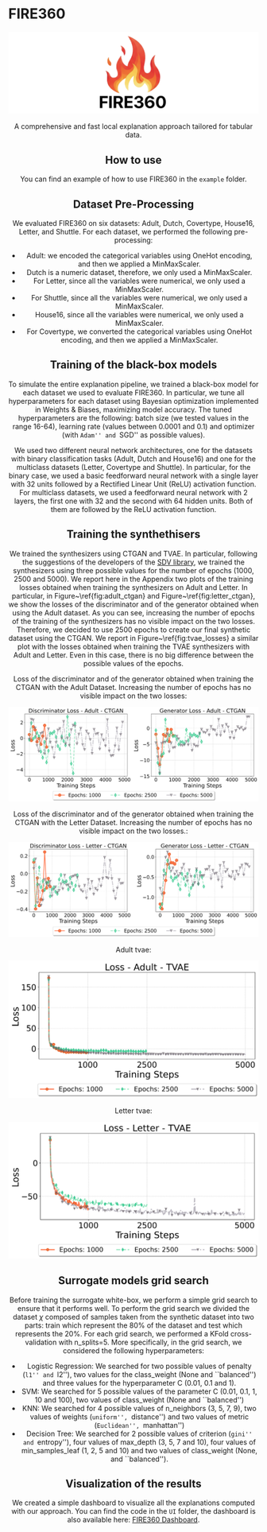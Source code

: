 # FIRE360

<!-- markdownlint-disable MD033 MD041 MD002 -->
<!-- markdownlint-disable commands-show-output no-duplicate-heading -->
<!-- spell-checker:ignore markdownlint ; (options) DESTDIR UTILNAME manpages reimplementation oranda -->
<div class="oranda-hide">
<div align="center">

![fire360 logo](logo.png)

A comprehensive and fast local explanation approach tailored for tabular data.

## How to use

You can find an example of how to use FIRE360 in the `example` folder. 

## Dataset Pre-Processing 


We evaluated FIRE360 on six datasets: Adult, Dutch, Covertype, House16, Letter, and Shuttle.
For each dataset, we performed the following pre-processing: 
* Adult: we encoded the categorical variables using OneHot encoding, and then we applied a MinMaxScaler.
* Dutch is a numeric dataset, therefore, we only used a MinMaxScaler.
* For Letter, since all the variables were numerical, we only used a MinMaxScaler.
* For Shuttle, since all the variables were numerical, we only used a MinMaxScaler.
* House16, since all the variables were numerical, we only used a MinMaxScaler.
* For Covertype, we converted the categorical variables using OneHot encoding, and then we applied a MinMaxScaler.

## Training of the black-box models

To simulate the entire explanation pipeline, we trained a black-box model for each dataset we used to evaluate FIRE360. In particular, we tune all hyperparameters for each dataset using Bayesian optimization implemented in Weights & Biases, maximizing model accuracy. The tuned hyperparameters are the following: batch size (we tested values in the range 16-64), learning rate (values between 0.0001 and 0.1) and optimizer (with ``Adam'' and ``SGD'' as possible values).


We used two different neural network architectures, one for the datasets with binary classification tasks (Adult, Dutch and House16) and one for the multiclass datasets (Letter, Covertype and Shuttle). In particular, for the binary case, we used a basic feedforward neural network with a single layer with 32 units followed by a Rectified Linear Unit (ReLU) activation function. For multiclass datasets, we used a feedforward neural network with 2 layers, the first one with 32 and the second with 64 hidden units. Both of them are followed by the ReLU activation function. 


## Training the synthethisers

We trained the synthesizers using CTGAN and TVAE. In particular, following the suggestions of the developers of the [SDV library](https://docs.sdv.dev/sdv/single-table-data/modeling/synthesizers/ctgansynthesizer\#how-do-i-tune-the-hyperparameters-such-as-epochs-or-other-values), we trained the synthesizers using three possible values for the number of epochs (1000, 2500 and 5000). We report here in the Appendix two plots of the training losses obtained when training the synthesizers on Adult and Letter. In particular, in Figure~\ref{fig:adult_ctgan} and Figure~\ref{fig:letter_ctgan}, we show the losses of the discriminator and of the generator obtained when using the Adult dataset. As you can see, increasing the number of epochs of the training of the synthesizers has no visible impact on the two losses. Therefore, we decided to use 2500 epochs to create our final synthetic dataset using the CTGAN. 
We report in Figure~\ref{fig:tvae_losses} a similar plot with the losses obtained when training the TVAE synthesizers with Adult and Letter. Even in this case, there is no big difference between the possible values of the epochs.

Loss of the discriminator and of the generator obtained when training the CTGAN with the Adult Dataset. Increasing the number of epochs has no visible impact on the two losses: 

![Loss of the discriminator and of the generator obtained when training the CTGAN with the Adult Dataset. Increasing the number of epochs has no visible impact on the two losses](https://github.com/lucacorbucci/fire360/blob/main/images/gan_losses/adult_ctgan_losses.png?raw=true)

Loss of the discriminator and of the generator obtained when training the CTGAN with the Letter Dataset. Increasing the number of epochs has no visible impact on the two losses.:

![Loss of the discriminator and of the generator obtained when training the CTGAN with the Letter Dataset. Increasing the number of epochs has no visible impact on the two losses.](https://github.com/lucacorbucci/fire360/blob/main/images/gan_losses/letter_ctgan_losses.png?raw=true)

Adult tvae:

![Adult tvae](https://github.com/lucacorbucci/fire360/blob/main/images/gan_losses/adult_tvae_loss.png?raw=true)

Letter tvae: 

![Letter tvae](https://github.com/lucacorbucci/fire360/blob/main/images/gan_losses/letter_tvae_loss.png?raw=true)





## Surrogate models grid search

Before training the surrogate white-box, we perform a simple grid search to ensure that it performs well. To perform the grid search we divided the dataset $\chi$ composed of samples taken from the synthetic dataset into two parts: train which represent the 80% of the dataset and test which represents the 20\%. For each grid search, we performed a KFold cross-validation with n_splits=5.
More specifically, in the grid search, we considered the following hyperparameters:
* Logistic Regression: We searched for two possible values of penalty (``l1'' and ``l2''), two values for the class\_weight (None and ``balanced'') and three values for the hyperparameter C (0.01, 0.1 and 1).
* SVM: We searched for 5 possible values of the parameter C (0.01, 0.1, 1, 10 and 100), two values of class\_weight (None and ``balanced'')
* KNN: We searched for 4 possible values of n\_neighbors (3, 5, 7, 9), two values of weights (``uniform'', ``distance'') and two values of metric (``Euclidean'', ``manhattan'')
* Decision Tree: We searched for 2 possible values of criterion (``gini'' and ``entropy''), four values of max\_depth (3, 5, 7 and 10), four values of min\_samples\_leaf (1, 2, 5 and 10) and two values of class\_weight (None, and ``balanced'').



## Visualization of the results

We created a simple dashboard to visualize all the explanations computed with our approach. You can find the code in the `UI` folder, the dashboard is also available here: [FIRE360 Dashboard](https://heroic-dasik-a43ca2.netlify.app/).
